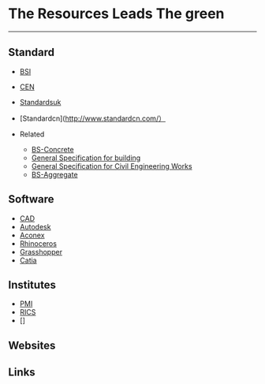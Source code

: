 # The Resources Leads The green
---
## Standard
- [BSI](https://shop.bsigroup.com/)
- [CEN](https://www.cen.eu)
- [Standardsuk](https://www.standardsuk.com/)
- [Standardcn](http://www.standardcn.com/）

- Related
  - [BS-Concrete](http://legacy.ybsitecenter.com/multi-images/uk/legacy/var/ag/13819/105399-Concrete_Complementary_British_Standard.pdf)
  - [General Specification for building](https://www.archsd.gov.hk/media/11230/e79.pdf)
  - [General Specification for Civil Engineering Works](https://www.cedd.gov.hk/eng/publications/standards_handbooks_cost/doc/stan_gs_2006/gs_20006_doc/Section_1_2006Edition_General_15Feb07.pdf)
  - [BS-Aggregate](http://www.c-s-h.ir/wp-content/uploads/2015/10/BS-882.pdf)



## Software
- [CAD](http://www.cadzxw.com/)
- [Autodesk](http://www.autodesk.com)
- [Aconex](https://www.aconex.com/cn)
- [Rhinoceros](https://www.rhino3d.com/)
- [Grasshopper](https://www.grasshopper3d.com/)
- [Catia](https://www.3ds.com/)

## Institutes
- [PMI](https://www.pmi.org/)
- [RICS](http://www.rics.org)
- []


## Websites



## Links
